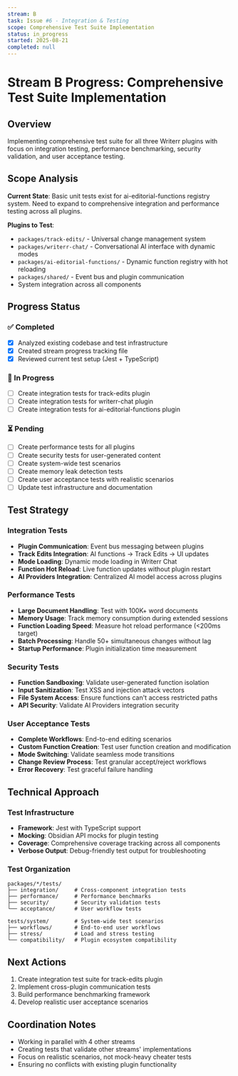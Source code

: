 ```yaml
---
stream: B
task: Issue #6 - Integration & Testing
scope: Comprehensive Test Suite Implementation
status: in_progress
started: 2025-08-21
completed: null
---
```


# Stream B Progress: Comprehensive Test Suite Implementation

## Overview
Implementing comprehensive test suite for all three Writerr plugins with focus on integration testing, performance benchmarking, security validation, and user acceptance testing.

## Scope Analysis
**Current State**: Basic unit tests exist for ai-editorial-functions registry system. Need to expand to comprehensive integration and performance testing across all plugins.

**Plugins to Test**:
- `packages/track-edits/` - Universal change management system
- `packages/writerr-chat/` - Conversational AI interface with dynamic modes  
- `packages/ai-editorial-functions/` - Dynamic function registry with hot reloading
- `packages/shared/` - Event bus and plugin communication
- System integration across all components

## Progress Status

### ✅ Completed
- [x] Analyzed existing codebase and test infrastructure
- [x] Created stream progress tracking file
- [x] Reviewed current test setup (Jest + TypeScript)

### 🔄 In Progress  
- [ ] Create integration tests for track-edits plugin
- [ ] Create integration tests for writerr-chat plugin  
- [ ] Create integration tests for ai-editorial-functions plugin

### ⏳ Pending
- [ ] Create performance tests for all plugins
- [ ] Create security tests for user-generated content
- [ ] Create system-wide test scenarios  
- [ ] Create memory leak detection tests
- [ ] Create user acceptance tests with realistic scenarios
- [ ] Update test infrastructure and documentation

## Test Strategy

### Integration Tests
- **Plugin Communication**: Event bus messaging between plugins
- **Track Edits Integration**: AI functions → Track Edits → UI updates
- **Mode Loading**: Dynamic mode loading in Writerr Chat
- **Function Hot Reload**: Live function updates without plugin restart
- **AI Providers Integration**: Centralized AI model access across plugins

### Performance Tests
- **Large Document Handling**: Test with 100K+ word documents
- **Memory Usage**: Track memory consumption during extended sessions
- **Function Loading Speed**: Measure hot reload performance (<200ms target)
- **Batch Processing**: Handle 50+ simultaneous changes without lag
- **Startup Performance**: Plugin initialization time measurement

### Security Tests  
- **Function Sandboxing**: Validate user-generated function isolation
- **Input Sanitization**: Test XSS and injection attack vectors
- **File System Access**: Ensure functions can't access restricted paths
- **API Security**: Validate AI Providers integration security

### User Acceptance Tests
- **Complete Workflows**: End-to-end editing scenarios
- **Custom Function Creation**: Test user function creation and modification
- **Mode Switching**: Validate seamless mode transitions
- **Change Review Process**: Test granular accept/reject workflows
- **Error Recovery**: Test graceful failure handling

## Technical Approach

### Test Infrastructure
- **Framework**: Jest with TypeScript support
- **Mocking**: Obsidian API mocks for plugin testing
- **Coverage**: Comprehensive coverage tracking across all components
- **Verbose Output**: Debug-friendly test output for troubleshooting

### Test Organization
```
packages/*/tests/
├── integration/     # Cross-component integration tests
├── performance/     # Performance benchmarks
├── security/        # Security validation tests
└── acceptance/      # User workflow tests

tests/system/        # System-wide test scenarios
├── workflows/       # End-to-end user workflows
├── stress/          # Load and stress testing
└── compatibility/   # Plugin ecosystem compatibility
```

## Next Actions
1. Create integration test suite for track-edits plugin
2. Implement cross-plugin communication tests
3. Build performance benchmarking framework
4. Develop realistic user acceptance scenarios

## Coordination Notes
- Working in parallel with 4 other streams
- Creating tests that validate other streams' implementations
- Focus on realistic scenarios, not mock-heavy cheater tests
- Ensuring no conflicts with existing plugin functionality